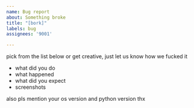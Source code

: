 ```yaml
---
name: Bug report
about: Something broke
title: "[bork]"
labels: bug
assignees: '9001'

---
```


pick from the list below or get creative, just let us know how we fucked it

* what did you do
* what happened
* what did you expect
* screenshots

also pls mention your os version and python version thx
